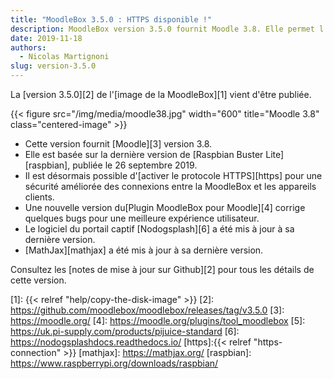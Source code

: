 ```yaml
---
title: "MoodleBox 3.5.0 : HTTPS disponible !"
description: MoodleBox version 3.5.0 fournit Moodle 3.8. Elle permet l'activation de HTTPS et est basée sur la dernière version de Raspbian.
date: 2019-11-18
authors:
  - Nicolas Martignoni
slug: version-3.5.0
---
```


La [version 3.5.0][2] de l'[image  de la MoodleBox][1] vient d'être publiée.

{{< figure src="/img/media/moodle38.jpg" width="600" title="Moodle 3.8" class="centered-image" >}}

  - Cette version fournit [Moodle][3] version 3.8.
  - Elle est basée sur la dernière version de [Raspbian Buster Lite][raspbian], publiée le 26 septembre 2019.
  - Il est désormais possible d'[activer le protocole HTTPS][https] pour une sécurité améliorée des connexions entre la MoodleBox et les appareils clients.
  - Une nouvelle version du[Plugin MoodleBox pour Moodle][4] corrige quelques bugs pour une meilleure expérience utilisateur.
  - Le logiciel du portail captif [Nodogsplash][6] a été mis à jour à sa dernière version.
  - [MathJax][mathjax] a été mis à jour à sa dernière version.

Consultez les [notes de mise à jour sur Github][2] pour tous les détails de cette version.

 [1]: {{< relref "help/copy-the-disk-image" >}}
 [2]: https://github.com/moodlebox/moodlebox/releases/tag/v3.5.0
 [3]: https://moodle.org/
 [4]: https://moodle.org/plugins/tool_moodlebox
 [5]: https://uk.pi-supply.com/products/pijuice-standard
 [6]: https://nodogsplashdocs.readthedocs.io/
 [https]:{{< relref "https-connection" >}}
 [mathjax]: https://mathjax.org/
 [raspbian]: https://www.raspberrypi.org/downloads/raspbian/
